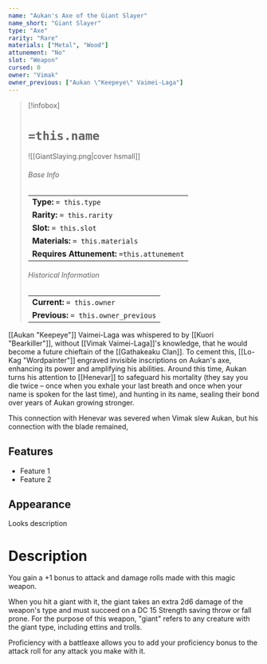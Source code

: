 ```yaml
---
name: "Aukan's Axe of the Giant Slayer"
name_short: "Giant Slayer"
type: "Axe"
rarity: "Rare"
materials: ["Metal", "Wood"]
attunement: "No"
slot: "Weapon"
cursed: 0
owner: "Vimak"
owner_previous: ["Aukan \"Keepeye\" Vaimei-Laga"]
---
```

> [!infobox]  
> # `=this.name`
> ![[GiantSlaying.png|cover hsmall]]
> ###### Base Info
> | |
> |---|
> | **Type:** `= this.type` |
> | **Rarity:** `= this.rarity` |
> | **Slot:** `= this.slot` |
> | **Materials:** `= this.materials` |
> | **Requires Attunement:** `=this.attunement`|
> ###### Historical Information
> | |
> |---|
> | **Current:** `= this.owner` |
> | **Previous:** `= this.owner_previous` |

[[Aukan "Keepeye"]] Vaimei-Laga was whispered to by [[Kuori "Bearkiller"]], without [[Vimak Vaimei-Laga]]'s knowledge, that he would become a future chieftain of the [[Gathakeaku Clan]]. To cement this, [[Lo-Kag "Wordpainter"]] engraved invisible inscriptions on Aukan's axe, enhancing its power and amplifying his abilities. Around this time, Aukan turns his attention to [[Henevar]] to safeguard his mortality (they say you die twice – once when you exhale your last breath and once when your name is spoken for the last time), and hunting in its name, sealing their bond over years of Aukan growing stronger.

This connection with Henevar was severed when Vimak slew Aukan, but his connection with the blade remained, 
## Features
- Feature 1
- Feature 2
## Appearance
Looks description
# Description
You gain a +1 bonus to attack and damage rolls made with this magic weapon.  
  
When you hit a giant with it, the giant takes an extra 2d6 damage of the weapon's type and must succeed on a DC 15 Strength saving throw or fall prone. For the purpose of this weapon, "giant" refers to any creature with the giant type, including ettins and trolls.  
  
Proficiency with a battleaxe allows you to add your proficiency bonus to the attack roll for any attack you make with it.